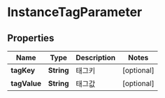
# InstanceTagParameter

## Properties
Name | Type | Description | Notes
------------ | ------------- | ------------- | -------------
**tagKey** | **String** | 태그키 |  [optional]
**tagValue** | **String** | 태그값 |  [optional]



